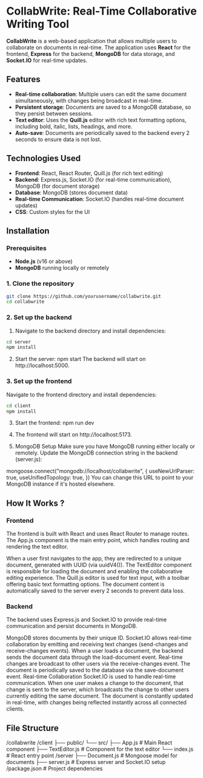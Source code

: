 # CollabWrite: Real-Time Collaborative Writing Tool

**CollabWrite** is a web-based application that allows multiple users to collaborate on documents in real-time. The application uses **React** for the frontend, **Express** for the backend, **MongoDB** for data storage, and **Socket.IO** for real-time updates.

## Features

- **Real-time collaboration**: Multiple users can edit the same document simultaneously, with changes being broadcast in real-time.
- **Persistent storage**: Documents are saved to a MongoDB database, so they persist between sessions.
- **Text editor**: Uses the **Quill.js** editor with rich text formatting options, including bold, italic, lists, headings, and more.
- **Auto-save**: Documents are periodically saved to the backend every 2 seconds to ensure data is not lost.

## Technologies Used

- **Frontend**: React, React Router, Quill.js (for rich text editing)
- **Backend**: Express.js, Socket.IO (for real-time communication), MongoDB (for document storage)
- **Database**: MongoDB (stores document data)
- **Real-time Communication**: Socket.IO (handles real-time document updates)
- **CSS**: Custom styles for the UI

## Installation

### Prerequisites

- **Node.js** (v16 or above)
- **MongoDB** running locally or remotely

### 1. Clone the repository

```bash
git clone https://github.com/yourusername/collabwrite.git
cd collabwrite
```
### 2. Set up the backend

1. Navigate to the backend directory and install dependencies:

```bash
cd server
npm install
```

2. Start the server: npm start
The backend will start on http://localhost:5000.

### 3. Set up the frontend
Navigate to the frontend directory and install dependencies:

```bash
cd client
npm install
```
3. Start the frontend: npm run dev

4. The frontend will start on http://localhost:5173.

4. MongoDB Setup
Make sure you have MongoDB running either locally or remotely. Update the MongoDB connection string in the backend (server.js):

mongoose.connect("mongodb://localhost/collabwrite", {
  useNewUrlParser: true,
  useUnifiedTopology: true,
})
You can change this URL to point to your MongoDB instance if it's hosted elsewhere.

## How It Works ?

### Frontend
The frontend is built with React and uses React Router to manage routes. The App.js component is the main entry point, which handles routing and rendering the text editor.

When a user first navigates to the app, they are redirected to a unique document, generated with UUID (via uuidV4()).
The TextEditor component is responsible for loading the document and enabling the collaborative editing experience.
The Quill.js editor is used for text input, with a toolbar offering basic text formatting options.
The document content is automatically saved to the server every 2 seconds to prevent data loss.

### Backend
The backend uses Express.js and Socket.IO to provide real-time communication and persist documents in MongoDB.

MongoDB stores documents by their unique ID.
Socket.IO allows real-time collaboration by emitting and receiving text changes (send-changes and receive-changes events).
When a user loads a document, the backend sends the document data through the load-document event.
Real-time changes are broadcast to other users via the receive-changes event.
The document is periodically saved to the database via the save-document event.
Real-time Collaboration
Socket.IO is used to handle real-time communication. When one user makes a change to the document, that change is sent to the server, which broadcasts the change to other users currently editing the same document.
The document is constantly updated in real-time, with changes being reflected instantly across all connected clients.

## File Structure
/collabwrite
  /client
    ├── public/
    └── src/
        ├── App.js           # Main React component
        ├── TextEditor.js     # Component for the text editor
        └── index.js          # React entry point
  /server
    ├── Document.js          # Mongoose model for documents
    ├── server.js            # Express server and Socket.IO setup
  /package.json               # Project dependencies
